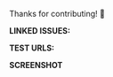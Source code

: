 Thanks for contributing! 🍄

**LINKED ISSUES:** <!-- Does this PR close/fix an existing issue? Write something like `Closes #10` -->

**TEST URLS:** <!-- Add some test URLs -->

**SCREENSHOT** <!-- Include a screenshot here if your PR makes visual changes -->

